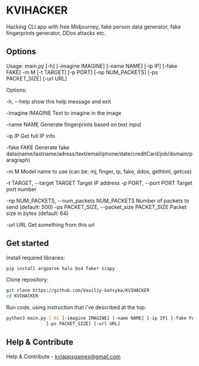# KVIHACKER
Hacking CLI app with free Midjourney, fake person data generator, fake fingerprints generator, DDos attacks etc.

## Options
Usage: main.py [-h] [-imagine IMAGINE] [-name NAME] [-ip IP] [-fake FAKE] -m M [-t TARGET] [-p PORT] [-np NUM_PACKETS]
               [-ps PACKET_SIZE] [-url URL]

Options:

  -h, --help            show this help message and exit
  
  -imagine IMAGINE      Text to imagine in the image
  
  -name NAME            Generate fingerprints based on text input
  
  -ip IP                Get full IP info
  
  -fake FAKE            Generate fake data(name/lastname/adress/text/email/phone/date/creditCard/job/domain/paragraph)
  
  -m M                  Model name to use (can be: mj, finger, ip, fake, ddos, gethtml, getcss)
  
  -t TARGET, --target TARGET
                        Target IP address
  -p PORT, --port PORT  Target port number
  
  -np NUM_PACKETS, --num_packets NUM_PACKETS
                        Number of packets to send (default: 500)
  -ps PACKET_SIZE, --packet_size PACKET_SIZE
                        Packet size in bytes (default: 64)
                        
  -url URL              Get something from this url

## Get started

Install required libraries:
```Bash
pip install argparse halo bs4 faker scapy
```
Clone repository:
```Bash
git clone https://github.com/Vasiliy-katsyka/KVIHACKER
cd KVIHACKER
```
Run code, using instruction that i've described at the top:
```Bash
python3 main.py [-h] [-imagine IMAGINE] [-name NAME] [-ip IP] [-fake FAKE] -m M [-t TARGET] [-p PORT] [-np NUM_PACKETS]
               [-ps PACKET_SIZE] [-url URL]
```

## Help & Contribute
Help & Contribute - kviappsgames@gmail.com
